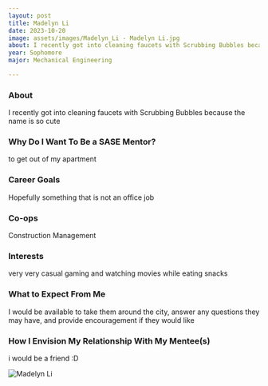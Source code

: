 ```yaml
---
layout: post
title: Madelyn Li 
date: 2023-10-20
image: assets/images/Madelyn_Li - Madelyn Li.jpg
about: I recently got into cleaning faucets with Scrubbing Bubbles because the name is so cute
year: Sophomore
major: Mechanical Engineering

---
```


### About

I recently got into cleaning faucets with Scrubbing Bubbles because the name is so cute

### Why Do I Want To Be a SASE Mentor?

to get out of my apartment

### Career Goals

Hopefully something that is not an office job

### Co-ops

Construction Management

### Interests

very very casual gaming and watching movies while eating snacks

### What to Expect From Me

I would be available to take them around the city, answer any questions they may have, and provide encouragement if they would like

### How I Envision My Relationship With My Mentee(s) 

i would be a friend :D

<div class="text-center my-5">
    <img src="https://sase-drexel.github.io/mentorship-2023/assets/images/Madelyn_Li - Madelyn Li.jpg" alt="Madelyn Li" class="rounded post-img" />
</div>
